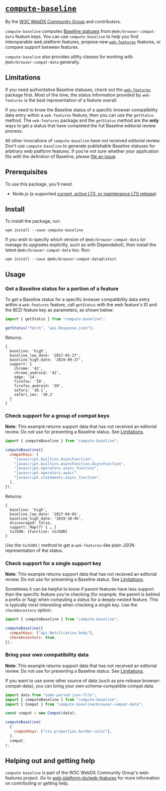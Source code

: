 # [`compute-baseline`](https://github.com/web-platform-dx/web-features/)

By the [W3C WebDX Community Group](https://www.w3.org/community/webdx/) and contributors.

`compute-baseline` computes [Baseline statuses](https://github.com/web-platform-dx/web-features/blob/main/docs/baseline.md) from `@mdn/browser-compat-data` feature keys.
You can use `compute-baseline` to help you find interoperable web platform features, propose new [`web-features`](https://github.com/web-platform-dx/web-features/) features, or compare support between features.

`compute-baseline` also provides utility classes for working with `@mdn/browser-compat-data` generally.

## Limitations

If you need authoritative Baseline statuses, check out the [`web-features`](https://github.com/web-platform-dx/web-features/tree/main/packages/web-features) package first.
Most of the time, the status information provided by `web-features` is the best representation of a feature overall.

If you need to know the Baseline status of a specific browser compatibility data entry within a `web-features` feature, then you can use the `getStatus` method.
The `web-features` package and the `getStatus` method are the **only** ways to get a status that have completed the full Baseline editorial review process.

All other invocations of `compute-baseline` have _not_ received editorial review.
Don't use `compute-baseline` to generate publishable Baseline statuses for arbitrary web platform features.
If you're not sure whether your application fits with the definition of Baseline, please [file an issue](https://github.com/web-platform-dx/web-features/issues/new).

## Prerequisites

To use this package, you'll need:

- Node.js (a supported [current, active LTS, or maintenance LTS release](https://nodejs.org/en/about/previous-releases))

## Install

To install the package, run:

`npm install --save compute-baseline`

If you wish to specify which version of `@mdn/browser-compat-data` (or manage its upgrades explicitly, such as with Dependabot), then install the latest `@mdn/browser-compat-data` too.
Run:

`npm install --save @mdn/browser-compat-data@latest`

## Usage

### Get a Baseline status for a portion of a feature

To get a Baseline status for a specific browser compatibility data entry within a `web-features` feature, call `getStatus` with the web feature's ID and the BCD feature key as parameters, as shown below:

<!-- TODO: replace getStatus("fetch", "api.Response.json") with a call that produces different results than the main feature status, when there is one -->

```javascript
import { getStatus } from "compute-baseline";

getStatus("fetch", "api.Response.json");
```

Returns:

```
{
  baseline: 'high',
  baseline_low_date: '2017-03-27',
  baseline_high_date: '2019-09-27',
  support: {
    chrome: '42',
    chrome_android: '42',
    edge: '14',
    firefox: '39',
    firefox_android: '39',
    safari: '10.1',
    safari_ios: '10.3'
  }
}
```

### Check support for a group of compat keys

**Note**: This example returns support data that has not received an editorial review. Do not use for presenting a Baseline status. See [Limitations](#limitations).

```javascript
import { computeBaseline } from "compute-baseline";

computeBaseline({
  compatKeys: [
    "javascript.builtins.AsyncFunction",
    "javascript.builtins.AsyncFunction.AsyncFunction",
    "javascript.operators.async_function",
    "javascript.operators.await",
    "javascript.statements.async_function",
  ],
});
```

Returns:

```
{
  baseline: 'high',
  baseline_low_date: '2017-04-05',
  baseline_high_date: '2019-10-05',
  discouraged: false,
  support: Map(7) { … }
  toJSON: [Function: toJSON]
}
```

Use the `toJSON()` method to get a `web-features`-like plain JSON representation of the status.

### Check support for a single support key

**Note**: This example returns support data that has not received an editorial review. Do not use for presenting a Baseline status. See [Limitations](#limitations).

Sometimes it can be helpful to know if parent features have less support than the specific feature you're checking (for example, the parent is behind a prefix or flag) when computing a status for a deeply-nested feature.
This is typically most interesting when checking a single key.
Use the `checkAncestors` option:

```javascript
import { computeBaseline } from "compute-baseline";

computeBaseline({
  compatKeys: ["api.Notification.body"],
  checkAncestors: true,
});
```

### Bring your own compatibility data

**Note**: This example returns support data that has not received an editorial review. Do not use for presenting a Baseline status. See [Limitations](#limitations).

If you want to use some other source of data (such as pre-release browser-compat-data), you can bring your own schema-compatible compat data.

```javascript
import data from "some-parsed-json-file";
import { computeBaseline } from "compute-baseline";
import { Compat } from "compute-baseline/browser-compat-data";

const compat = new Compat(data);

computeBaseline(
  {
    compatKeys: ["css.properties.border-color"],
  },
  compat,
);
```

<!-- TODO: API reference -->

## Helping out and getting help

`compute-baseline` is part of the W3C WebDX Community Group's web-features project.
Go to [web-platform-dx/web-features](https://github.com/web-platform-dx/web-features/) for more information on contributing or getting help.
